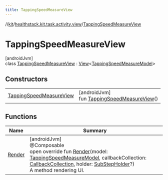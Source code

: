 ```yaml
---
title: TappingSpeedMeasureView
---
```

//[kit](../../../index.html)/[healthstack.kit.task.activity.view](../index.html)/[TappingSpeedMeasureView](index.html)



# TappingSpeedMeasureView



[androidJvm]\
class [TappingSpeedMeasureView](index.html) : [View](../../healthstack.kit.task.base/-view/index.html)&lt;[TappingSpeedMeasureModel](../../healthstack.kit.task.activity.model/-tapping-speed-measure-model/index.html)&gt;



## Constructors


| | |
|---|---|
| [TappingSpeedMeasureView](-tapping-speed-measure-view.html) | [androidJvm]<br>fun [TappingSpeedMeasureView](-tapping-speed-measure-view.html)() |


## Functions


| Name | Summary |
|---|---|
| [Render](-render.html) | [androidJvm]<br>@Composable<br>open override fun [Render](-render.html)(model: [TappingSpeedMeasureModel](../../healthstack.kit.task.activity.model/-tapping-speed-measure-model/index.html), callbackCollection: [CallbackCollection](../../healthstack.kit.task.base/-callback-collection/index.html), holder: [SubStepHolder](../../healthstack.kit.task.survey.question/-sub-step-holder/index.html)?)<br>A method rendering UI. |

